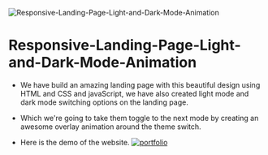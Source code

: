 ![Responsive-Landing-Page-Light-and-Dark-Mode-Animation]("https://github.com/rupesshhh/Prodigy_WD_01/blob/main/img/LightPage.png")

# Responsive-Landing-Page-Light-and-Dark-Mode-Animation

- We have build an amazing landing page with this beautiful design using  HTML and CSS and javaScript, we have also created light mode and dark mode switching options on the landing page. 

- Which we're going to take them toggle to the next mode by creating an awesome overlay animation around the theme switch.

- Here is the demo of the website. 
[![portfolio](https://img.shields.io/badge/website-000?style=for-the-badge&logo=ko-fi&logoColor=white)](https://)

